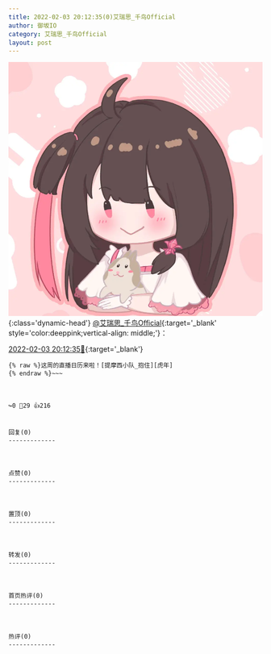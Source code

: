 ```yaml
---
title: 2022-02-03 20:12:35(0)艾瑞思_千鸟Official
author: 御坂IO
category: 艾瑞思_千鸟Official
layout: post
---
```


![img](/images/7e08840c56f251de28bdf766b647bd5fe9a5d50a.jpg){:class='dynamic-head'}
[@艾瑞思_千鸟Official](https://space.bilibili.com/1090010845/dynamic){:target='_blank' style='color:deeppink;vertical-align: middle;'}：

[2022-02-03 20:12:35🔗](https://t.bilibili.com/622993402948996086){:target='_blank'}

~~~
{% raw %}这周的直播日历来啦！[提摩西小队_抱住][虎年]
{% endraw %}~~~



↪️0 💬29 👍216


回复(0)
-------------



点赞(0)
-------------



置顶(0)
-------------



转发(0)
-------------



首页热评(0)
-------------



热评(0)
-------------



